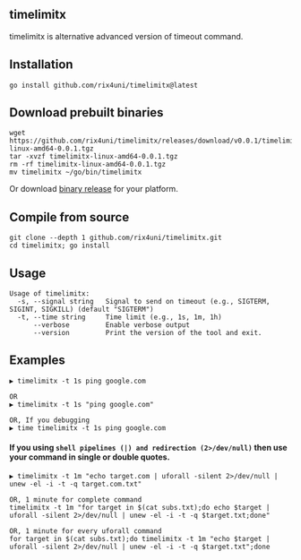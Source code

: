 ## timelimitx

timelimitx is alternative advanced version of timeout command.

## Installation
```
go install github.com/rix4uni/timelimitx@latest
```

## Download prebuilt binaries
```
wget https://github.com/rix4uni/timelimitx/releases/download/v0.0.1/timelimitx-linux-amd64-0.0.1.tgz
tar -xvzf timelimitx-linux-amd64-0.0.1.tgz
rm -rf timelimitx-linux-amd64-0.0.1.tgz
mv timelimitx ~/go/bin/timelimitx
```
Or download [binary release](https://github.com/rix4uni/timelimitx/releases) for your platform.

## Compile from source
```
git clone --depth 1 github.com/rix4uni/timelimitx.git
cd timelimitx; go install
```

## Usage
```
Usage of timelimitx:
  -s, --signal string   Signal to send on timeout (e.g., SIGTERM, SIGINT, SIGKILL) (default "SIGTERM")
  -t, --time string     Time limit (e.g., 1s, 1m, 1h)
      --verbose         Enable verbose output
      --version         Print the version of the tool and exit.
```

## Examples
```
▶ timelimitx -t 1s ping google.com

OR
▶ timelimitx -t 1s "ping google.com"

OR, If you debugging
▶ time timelimitx -t 1s ping google.com
```

#### If you using `shell pipelines (|) and redirection (2>/dev/null)` then use your command in single or double quotes.
```
▶ timelimitx -t 1m "echo target.com | uforall -silent 2>/dev/null | unew -el -i -t -q target.com.txt"

OR, 1 minute for complete command
timelimitx -t 1m "for target in $(cat subs.txt);do echo $target | uforall -silent 2>/dev/null | unew -el -i -t -q $target.txt;done"

OR, 1 minute for every uforall command
for target in $(cat subs.txt);do timelimitx -t 1m "echo $target | uforall -silent 2>/dev/null | unew -el -i -t -q $target.txt";done
```